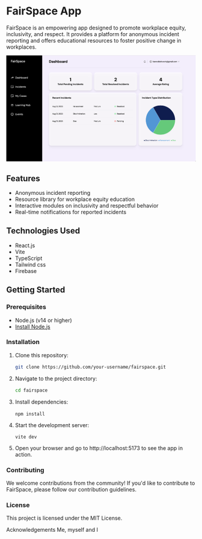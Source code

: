 # FairSpace App

FairSpace is an empowering app designed to promote workplace equity, inclusivity, and respect. It provides a platform for anonymous incident reporting and offers educational resources to foster positive change in workplaces.

![FairSpace App Screenshot](public/app-screenshot.png)

## Features

- Anonymous incident reporting
- Resource library for workplace equity education
- Interactive modules on inclusivity and respectful behavior
- Real-time notifications for reported incidents

## Technologies Used

- React.js
- Vite
- TypeScript
- Tailwind css
- Firebase

## Getting Started

### Prerequisites

- Node.js (v14 or higher)
- [Install Node.js](https://nodejs.org/)

### Installation

1. Clone this repository:

   ```sh
   git clone https://github.com/your-username/fairspace.git

2. Navigate to the project directory:

    ```sh
    cd fairspace
    ```
3. Install dependencies:

    ```npm install```
4. Start the development server:
    ```
    vite dev
    ```
5. Open your browser and go to http://localhost:5173 to see the app in action.

### Contributing
We welcome contributions from the community! If you'd like to contribute to FairSpace, please follow our contribution guidelines.

### License
This project is licensed under the MIT License.

Acknowledgements
Me, myself and I
